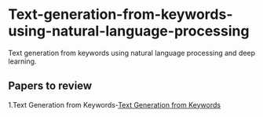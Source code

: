 # Text-generation-from-keywords-using-natural-language-processing
Text generation from keywords using natural language processing and deep learning.

## Papers to review
1.Text Generation from Keywords-[Text Generation from Keywords](https://aclanthology.org/C02-1064.pdf)
